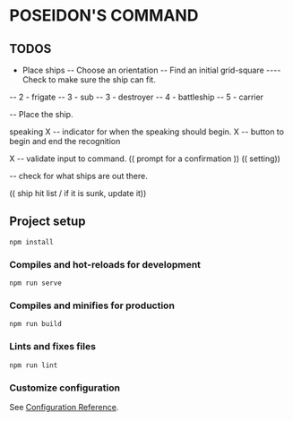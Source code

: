 
# POSEIDON'S COMMAND

## TODOS

- Place ships
-- Choose an orientation
-- Find an initial grid-square
---- Check to make sure the ship can fit.

-- 2 - frigate
-- 3 - sub
-- 3 - destroyer
-- 4 - battleship
-- 5 - carrier


-- Place the ship.

speaking
X -- indicator for when the speaking should begin.
X -- button to begin and end the recognition

X -- validate input to command.
(( prompt for a confirmation ))
(( setting))

-- check for what ships are out there.

(( ship hit list / if it is sunk, update it))


## Project setup
```
npm install
```

### Compiles and hot-reloads for development
```
npm run serve
```

### Compiles and minifies for production
```
npm run build
```

### Lints and fixes files
```
npm run lint
```

### Customize configuration
See [Configuration Reference](https://cli.vuejs.org/config/).
